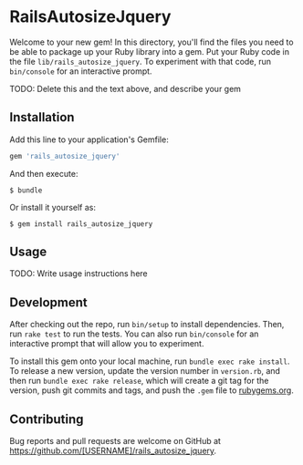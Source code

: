 # RailsAutosizeJquery

Welcome to your new gem! In this directory, you'll find the files you need to be able to package up your Ruby library into a gem. Put your Ruby code in the file `lib/rails_autosize_jquery`. To experiment with that code, run `bin/console` for an interactive prompt.

TODO: Delete this and the text above, and describe your gem

## Installation

Add this line to your application's Gemfile:

```ruby
gem 'rails_autosize_jquery'
```

And then execute:

    $ bundle

Or install it yourself as:

    $ gem install rails_autosize_jquery

## Usage

TODO: Write usage instructions here

## Development

After checking out the repo, run `bin/setup` to install dependencies. Then, run `rake test` to run the tests. You can also run `bin/console` for an interactive prompt that will allow you to experiment.

To install this gem onto your local machine, run `bundle exec rake install`. To release a new version, update the version number in `version.rb`, and then run `bundle exec rake release`, which will create a git tag for the version, push git commits and tags, and push the `.gem` file to [rubygems.org](https://rubygems.org).

## Contributing

Bug reports and pull requests are welcome on GitHub at https://github.com/[USERNAME]/rails_autosize_jquery.

